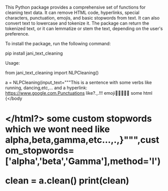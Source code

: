 This Python package provides a comprehensive set of functions for cleaning text data. 
It can remove HTML code, hyperlinks, special characters, punctuation, emojis, and basic stopwords from text. 
It can also convert text to lowercase and tokenize it. The package can return the tokenized text, or it can lemmatize or stem the text, depending on the user's preference.


To install the package, run the following command:

pip install jani_text_cleaning


Usage:

from jani_text_cleaning import NLPCleaning()

a = NLPCleaning(input_text="""This is a sentence with some verbs like running, dancing,etc,... and a hyperlink: https://www.google.com.Punctuations like?.,.!!! emoji👋👋😊😊😊 some html {<html><head></body<h1><p></html?> some custom stopwords which we wont need like alpha,beta,gamma,etc...,.,}""",custom_stopwords=['alpha','beta','Gamma'],method='l')


clean = a.clean()
print(clean)
